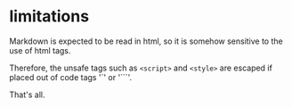 # limitations

Markdown is expected to be read in html, so it is somehow sensitive to
the use of html tags.

Therefore, the unsafe tags such as `<script>` and `<style>` are escaped if placed
out of code tags '`' or '```'.

That's all.
